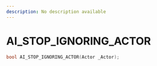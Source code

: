 ```yaml
---
description: No description available 
---
```


# AI_STOP_IGNORING_ACTOR

```cpp
bool AI_STOP_IGNORING_ACTOR(Actor _Actor);
```